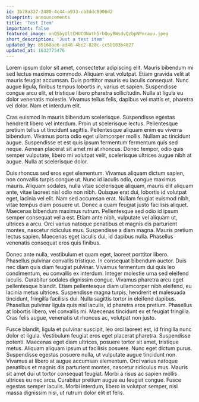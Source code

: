 ```yaml
---
id: 3b78a337-2480-4c44-a933-cb3ddc8906d2
blueprint: announcements
title: 'Test Item'
important: false
featured_image: xnQSbyUltCHUCONuth5rbQoyRWsdvQzbpNPnrauu.jpeg
short_description: 'Just a test item'
updated_by: 85168ae6-ad48-4bc2-828c-cc5b103b4827
updated_at: 1632775476
---
```

Lorem ipsum dolor sit amet, consectetur adipiscing elit. Mauris bibendum mi sed lectus maximus commodo. Aliquam erat volutpat. Etiam gravida velit at mauris feugiat accumsan. Duis porttitor mauris eu iaculis consequat. Nunc augue ligula, finibus tempus lobortis in, varius et sapien. Suspendisse congue arcu elit, et tristique libero pharetra sollicitudin. Nulla at ligula eu dolor venenatis molestie. Vivamus tellus felis, dapibus vel mattis et, pharetra vel dolor. Nam et interdum elit.

Cras euismod in mauris bibendum scelerisque. Suspendisse egestas hendrerit libero vel interdum. Proin ut scelerisque lectus. Pellentesque pretium tellus ut tincidunt sagittis. Pellentesque aliquam enim eu viverra bibendum. Vivamus porta odio eget ullamcorper mollis. Nullam ac tincidunt augue. Suspendisse et est quis ipsum fermentum fermentum quis sed neque. Aenean placerat sit amet mi at rhoncus. Donec tempor, odio quis semper vulputate, libero mi volutpat velit, scelerisque ultrices augue nibh at augue. Nulla at scelerisque dolor.

Duis rhoncus sed eros eget elementum. Vivamus aliquam dictum sapien, non convallis turpis congue ut. Nunc id iaculis odio, congue maximus mauris. Aliquam sodales, nulla vitae scelerisque aliquam, mauris elit aliquam ante, vitae laoreet nisl odio non nibh. Quisque erat dui, lobortis id volutpat eget, lacinia vel elit. Nam sed accumsan erat. Nullam feugiat euismod nibh, vitae tempus diam posuere ut. Donec a quam feugiat justo facilisis aliquet. Maecenas bibendum maximus rutrum. Pellentesque sed odio id ipsum semper consequat vel a est. Etiam ante nibh, vulputate vel aliquam ut, ultrices a arcu. Orci varius natoque penatibus et magnis dis parturient montes, nascetur ridiculus mus. Suspendisse a diam magna. Mauris pretium lectus sapien. Maecenas eget iaculis dui, id dapibus nulla. Phasellus venenatis consequat eros quis finibus.

Donec ante nulla, vestibulum et quam eget, laoreet porttitor libero. Phasellus pulvinar convallis tristique. In consequat bibendum auctor. Duis nec diam quis diam feugiat pulvinar. Vivamus fermentum dui quis leo condimentum, eu convallis ex interdum. Integer molestie urna sed eleifend iaculis. Curabitur sodales dignissim congue. Vivamus pharetra arcu eget pellentesque blandit. Etiam pellentesque diam ullamcorper nibh eleifend, eu lacinia metus ultrices. Suspendisse magna turpis, hendrerit et malesuada tincidunt, fringilla facilisis dui. Nulla sagittis tortor in eleifend dapibus. Phasellus pulvinar ligula quis nisl iaculis, id pharetra eros pretium. Phasellus at lobortis libero, vel convallis mi. Maecenas tincidunt ex et feugiat fringilla. Cras felis augue, venenatis ut rhoncus ac, volutpat non justo.

Fusce blandit, ligula et pulvinar suscipit, leo orci laoreet est, id fringilla nunc dolor et ligula. Vestibulum feugiat eros eget placerat pharetra. Suspendisse potenti. Maecenas eget diam ultrices, posuere tortor sit amet, tristique metus. Aliquam aliquam ipsum ut facilisis posuere. Nunc eget dictum purus. Suspendisse egestas posuere nulla, ut vulputate augue tincidunt non. Vivamus at libero at augue accumsan elementum. Orci varius natoque penatibus et magnis dis parturient montes, nascetur ridiculus mus. Mauris sit amet dui ut tortor consequat feugiat. Morbi a risus ac sapien mollis ultrices eu nec arcu. Curabitur pretium augue eu feugiat congue. Fusce egestas semper iaculis. Morbi interdum, libero in volutpat semper, nisl massa dignissim nisi, ut rutrum dolor elit et felis.